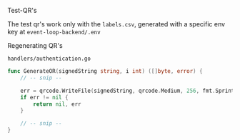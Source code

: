 Test-QR's

The test qr's work only with the `labels.csv`, generated with a specific env key at `event-loop-backend/.env`

Regenerating QR's


`handlers/authentication.go`

```go
func GenerateOR(signedString string, i int) ([]byte, error) {
	// -- snip --

	err = qrcode.WriteFile(signedString, qrcode.Medium, 256, fmt.Sprintf("part-%d.png", i))
	if err != nil {
		return nil, err
	}

	// -- snip --
}
```
